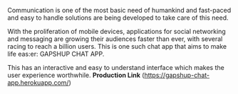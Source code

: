 Communication is one of the most basic need of humankind and fast-paced and easy to handle solutions are being developed to take care of this need.

With the proliferation of mobile devices, applications for social networking and messaging are growing their audiences faster than ever, with several racing to reach a billion users. This is one such chat app that aims to make life eas:er: GAPSHUP CHAT APP.

This has an interactive and easy to understand interface which makes the user experience worthwhile.
**Production Link** (https://gapshup-chat-app.herokuapp.com/)


